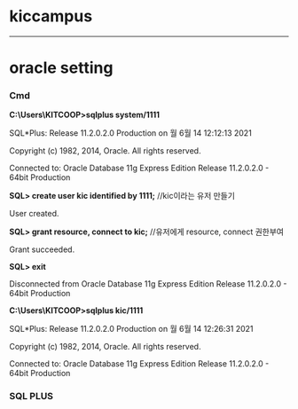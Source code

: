 # kiccampus
---
# oracle setting

### Cmd
**C:\Users\KITCOOP>sqlplus system/1111**

SQL*Plus: Release 11.2.0.2.0 Production on 월 6월 14 12:12:13 2021

Copyright (c) 1982, 2014, Oracle.  All rights reserved.


Connected to:
Oracle Database 11g Express Edition Release 11.2.0.2.0 - 64bit Production

**SQL> create user kic identified by 1111;** //kic이라는 유저 만들기

User created.

**SQL> grant resource, connect to kic;** //유저에게 resource, connect 권한부여

Grant succeeded.

**SQL> exit**

Disconnected from Oracle Database 11g Express Edition Release 11.2.0.2.0 - 64bit Production

**C:\Users\KITCOOP>sqlplus kic/1111**

SQL*Plus: Release 11.2.0.2.0 Production on 월 6월 14 12:26:31 2021

Copyright (c) 1982, 2014, Oracle.  All rights reserved.


Connected to:
Oracle Database 11g Express Edition Release 11.2.0.2.0 - 64bit Production

### SQL PLUS


